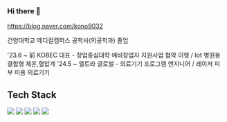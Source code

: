 ### Hi there 👋

https://blog.naver.com/kono9032

건양대학교 메디컬캠퍼스 공학사(의공학과) 졸업

'23.6 ~ 前 KOBEC 대표 - 창업중심대학 예비창업자 지원사업 협약 이행 / Iot 병원용 결합형 체온,혈압계
'24.5 ~ 엘트라 글로벌 - 의료기기 프로그램 엔지니어 / 레이저 피부 미용 의료기기



## Tech Stack
<img src="https://img.shields.io/badge/Arduino-00878F?style=for-the-badge&logo=Arduino&logoColor=white"> <img src="https://img.shields.io/badge/raspberrypi-A22846?style=for-the-badge&logo=raspberrypi&logoColor=white">
<img src="https://img.shields.io/badge/c-A8B9CC?style=for-the-badge&logo=c&logoColor=white"> <img src="https://img.shields.io/badge/python-3776AB?style=for-the-badge&logo=python&logoColor=white">
<img src="https://img.shields.io/badge/linux-FCC624?style=for-the-badge&logo=linux&logoColor=white">
